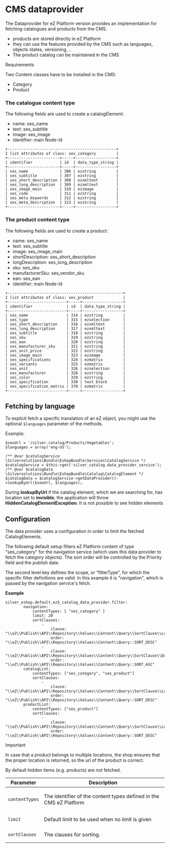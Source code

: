 #  CMS dataprovider 

The Dataprovider for eZ Platform version provides an implementation for fetching catalogues and products from the CMS.

  - products are stored directly in eZ Platform
  - they can use the features provided by the CMS such as languages, objects states, versioning, ..
  - The product catalog can be maintained in the CMS

Requirements

Two Content classes have to be installed in the CMS:

  - Category
  - Product

### The catalogue content type

The following fields are used to create a catalogElement:

  - name: ses\_name
  - text: ses\_subtitle
  - image: ses\_image
  - identifier: main Node-Id

``` 
+------------------------------------------------+
I list attributes of class: ses_category         |
+-----------------------+-----+------------------+
| identifier            | id  | data_type_string |
+-----------------------+-----+------------------+
| ses_name              | 306 | ezstring         |
| ses_subtitle          | 307 | ezstring         |
| ses_short_description | 308 | ezxmltext        |
| ses_long_description  | 309 | ezxmltext        |
| ses_image_main        | 310 | ezimage          |
| ses_code              | 311 | ezstring         |
| ses_meta_keywords     | 312 | ezstring         |
| ses_meta_description  | 313 | ezstring         |
+-----------------------+-----+------------------+
```

### The product content type

The following fields are used to create a product:

  - name: ses\_name
  - text: ses\_subtitle
  - image: ses\_image\_main
  - shortDescription: ses\_short\_description
  - longDescription: ses\_long\_description
  - sku: ses\_sku
  - manufacturerSku: ses\_vendor\_sku
  - ean: ses\_ean
  - identifier: main Node-Id  

``` 
+---------------------------------------------------+
I list attributes of class: ses_product             |
+--------------------------+-----+------------------+
| identifier               | id  | data_type_string |
+--------------------------+-----+------------------+
| ses_name                 | 314 | ezstring         |
| ses_type                 | 315 | ezselection      |
| ses_short_description    | 316 | ezxmltext        |
| ses_long_description     | 317 | ezxmltext        |
| ses_subtitle             | 318 | ezstring         |
| ses_sku                  | 319 | ezstring         |
| ses_ean                  | 320 | ezstring         |
| ses_manufacturer_sku     | 321 | ezstring         |
| ses_unit_price           | 322 | ezstring         |
| ses_image_main           | 323 | ezimage          |
| ses_specifications       | 324 | ezmatrix         |
| ses_variants             | 325 | ezmatrix         |
| ses_unit                 | 326 | ezselection      |
| ses_manufacturer         | 328 | ezstring         |
| ses_color                | 329 | ezstring         |
| ses_specification        | 330 | text block       |
| ses_specification_matrix | 370 | ezmatrix         |
+--------------------------+-----+------------------+
```

## Fetching by language

To explicit fetch a specific translation of an eZ object, you might use the optional `$languages` parameter of the methods.

Example:

``` 
$seoUrl = '/silver.catalog/Products/Vegetables';
$languages = array('eng-US');
 
/** @var $catalogService \Silversolutions\Bundle\EshopBundle\Services\CatalogService */
$catalogService = $this->get('silver_catalog.data_provider_service');
/** @var $catalogData \Silversolutions\Bundle\EshopBundle\Catalog\CatalogElement */
$catalogData = $catalogService->getDataProvider()->lookupByUrl($seoUrl, $languages);
```

During **lookupByUrl** if the catalog element, which we are searching for, has location set to **invisible**, the application will throw **HiddenCatalogElementException**. It is not possible to see hidden elements

## Configuration

The data provider uses a configuration in order to limit the fetched CatalogElements.

The following default setup filters eZ Platform content of type "ses\_category" for the navigation service (which uses this data provider to fetch the category objects). The sort order will be controlled by the Priority field and the publish date.

The second level key defines the scope, or "filterType", for which the specific filter definitions are valid. In this example it is "navigation", which is passed by the navigation service's fetch.

**Example**

``` 
silver_eshop.default.ez5_catalog_data_provider.filter:
        navigation:
            contentTypes: [ "ses_category" ]
            limit: 20
            sortClauses:
                -
                    clause: "\\eZ\\Publish\\API\\Repository\\Values\\Content\\Query\\SortClause\\Location\\Priority"
                    order: "\\eZ\\Publish\\API\\Repository\\Values\\Content\\Query::SORT_DESC"
                -
                    clause: "\\eZ\\Publish\\API\\Repository\\Values\\Content\\Query\\SortClause\\DatePublished"
                    order: "\\eZ\\Publish\\API\\Repository\\Values\\Content\\Query::SORT_ASC"
        catalogList:
            contentTypes: ["ses_category", "ses_product"]
            sortClauses:
                -
                    clause: "\\eZ\\Publish\\API\\Repository\\Values\\Content\\Query\\SortClause\\Location\\Priority"
                    order: "\\eZ\\Publish\\API\\Repository\\Values\\Content\\Query::SORT_DESC"
        productList:
            contentTypes: ["ses_product"]
            sortClauses:
                -
                    clause: "\\eZ\\Publish\\API\\Repository\\Values\\Content\\Query\\SortClause\\Location\\Priority"
                    order: "\\eZ\\Publish\\API\\Repository\\Values\\Content\\Query::SORT_DESC"
```

Important

In case that a product belongs to multiple locations, the shop ensures that the proper location is returned, so the url of the product is correct.

By default hidden items (e.g. products) are not fetched.

<table>
<thead>
<tr class="header">
<th>Parameter</th>
<th>Description</th>
</tr>
</thead>
<tbody>
<tr>
<td><pre><code>contentTypes</code></pre></td>
<td><p>The identifier of the content types defined in the CMS eZ Platform</p></td>
</tr>
<tr>
<td><pre><code>limit</code></pre></td>
<td>Default limit to be used when no limit is given</td>
</tr>
<tr>
<td><pre><code>sortClauses</code></pre></td>
<td>The clauses for sorting.</td>
</tr>
</tbody>
</table>
